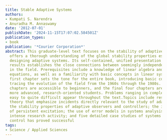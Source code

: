 ```yaml
---
title: Stable Adaptive Systems
authors:
- Kumpati S. Narendra
- Anuradha M. Annaswamy
date: '2012-07-01'
publishDate: '2024-11-15T17:07:02.584501Z'
publication_types:
- book
publication: '*Courier Corporation*'
abstract: This graduate-level text focuses on the stability of adaptive systems, and
  offers a thorough understanding of the global stability properties essential to
  designing adaptive systems. Its self-contained, unified presentation of well-known
  results establishes the close connections between seemingly independent developments
  in the field. Prerequisites include a knowledge of linear algebra and differential
  equations, as well as a familiarity with basic concepts in linear systems theory.The
  first chapter sets the tone for the entire book, introducing basic concepts and
  tracing the evolution of the field from the 1960s through the 1980s. The first seven
  chapters are accessible to beginners, and the final four chapters are geared toward
  more advanced, research-oriented students. Problems ranging in complexity from relatively
  easy to quite difficult appear throughout the text.Topics include results in stability
  theory that emphasize incidents directly relevant to the study of adaptive systems;
  the stability properties of adaptive observers and controllers; the important concept
  of persistent excitation; the use of error models in systems analysis; areas of
  intense research activity; and five detailed case studies of systems in which adaptive
  control has proved successful
tags:
- Science / Applied Sciences
---
```

